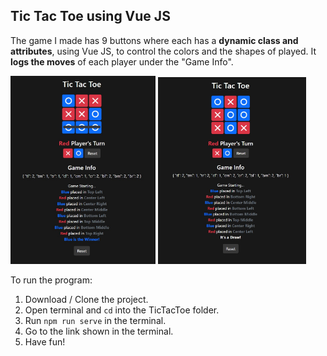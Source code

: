## Tic Tac Toe using Vue JS
The game I made has  9 buttons where each has a **dynamic class and attributes**, using Vue JS, to control the colors and the shapes of played. It **logs the moves** of each player under the "Game Info".

<p>
  <img alt="Winner" src="src/assets/blue-winner.jpg" width="46%">
  <img alt="Draw" src="src/assets/draw.jpg" width="47%">
</p>

To run the program:
1. Download / Clone the project.
2. Open terminal and ```cd``` into the TicTacToe folder.
3. Run ```npm run serve``` in the terminal.
4. Go to the link shown in the terminal.
5. Have fun!